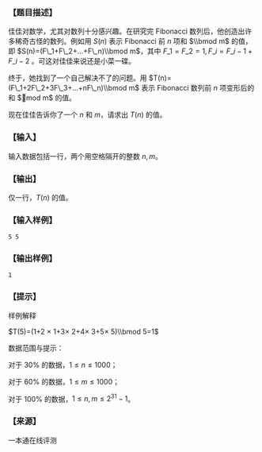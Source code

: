 ### 【题目描述】

佳佳对数学，尤其对数列十分感兴趣。在研究完 Fibonacci 数列后，他创造出许多稀奇古怪的数列。例如用 $S(n)$ 表示 Fibonacci 前 $n$ 项和 $\\bmod m$ 的值，即 $S(n)=(F\_1+F\_2+...+F\_n)\\bmod m$，其中 $F\_1=F\_2=1, F\_i=F\_{i-1}+F\_{i-2}$ 。可这对佳佳来说还是小菜一碟。

终于，她找到了一个自己解决不了的问题。用 $T(n)=(F\_1+2F\_2+3F\_3+...+nF\_n)\\bmod m$ 表示 Fibonacci 数列前 $n$ 项变形后的和 $mod m$ 的值。

现在佳佳告诉你了一个 $n$ 和 $m$，请求出 $T(n)$ 的值。

### 【输入】

输入数据包括一行，两个用空格隔开的整数 $n,m$。

### 【输出】

仅一行，$T(n)$ 的值。

### 【输入样例】

```
5 5
```

### 【输出样例】

```
1
```

### 【提示】

样例解释

$T(5)=(1+2 × 1+3× 2+4× 3+5× 5)\\bmod 5=1$

数据范围与提示：

对于 30% 的数据，$1≤n≤1000$；

对于 60% 的数据，$1≤m≤1000$；

对于 100% 的数据，$1≤n,m≤2^{31}−1$。


 ### 【来源】

 一本通在线评测 